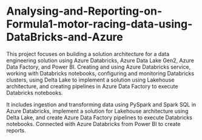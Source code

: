 # Analysing-and-Reporting-on-Formula1-motor-racing-data-using-DataBricks-and-Azure

This project focuses on building a solution architecture for a data engineering solution using Azure Databricks, Azure Data Lake Gen2, Azure Data Factory, and Power BI. Creating and using Azure Databricks service, working with Databricks notebooks, configuring and monitoring Databricks clusters, using Delta Lake to implement a solution using Lakehouse architecture, and creating pipelines in Azure Data Factory to execute Databricks notebooks.

It includes ingestion and transforming data using PySpark and Spark SQL in Azure Databricks, implement a solution for Lakehouse architecture using Delta Lake, and create Azure Data Factory pipelines to execute Databricks notebooks. Connected with Azure Databricks from Power BI to create reports.
